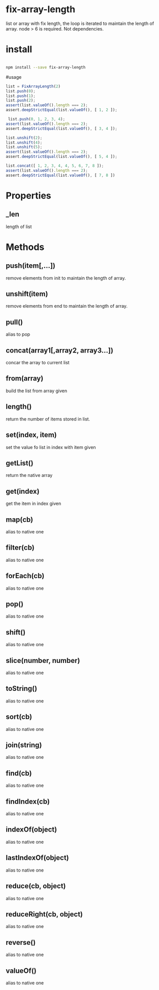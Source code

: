 # fix-array-length
list or array with fix length, the loop is iterated to maintain the length of array.
node > 6 is required. Not dependencies.
# install 

```bash

npm install --save fix-array-length
```

#usage

```js
list = FixArrayLength(2)
list.push(0);
list.push(1);
list.push(2);
assert(list.valueOf().length === 2);
assert.deepStrictEqual(list.valueOf(), [ 1, 2 ]);

 list.push(0, 1, 2, 3, 4);
assert(list.valueOf().length === 2);
assert.deepStrictEqual(list.valueOf(), [ 3, 4 ]);

list.unshift(2);
list.unshift(4);
list.unshift(5);
assert(list.valueOf().length === 2);
assert.deepStrictEqual(list.valueOf(), [ 5, 4 ]);

list.concat([ 1, 2, 3, 4, 4, 5, 6, 7, 8 ]);
assert(list.valueOf().length === 2);
assert.deepStrictEqual(list.valueOf(), [ 7, 8 ])
```
# Properties

## _len

length of list
# Methods
## push(item[,...])

remove elements from init to maintain the length of array.

## unshift(item)

remove elements from end to maintain the length of array.

## pull()
alias to pop

## concat(array1[,array2, array3...])
concar the array to current list

## from(array)
build the list from array given

## length()
return the number of items stored in list.

## set(index, item)

set the value fo list in index with item given

## getList()

return the native array
## get(index)

get the item in index given

## map(cb)
alias to native one
## filter(cb)
alias to native one
## forEach(cb)
alias to native one
## pop()
alias to native one 
## shift()
alias to native one
## slice(number, number)
alias to native one
## toString()
alias to native one
## sort(cb)
alias to native one
## join(string)
alias to native one
## find(cb)
alias to native one
## findIndex(cb)
alias to native one
## indexOf(object)
alias to native one
## lastIndexOf(object)
alias to native one
## reduce(cb, object)
alias to native one
## reduceRight(cb, object)
alias to native one
## reverse()
alias to native one
## valueOf()
alias to native one



